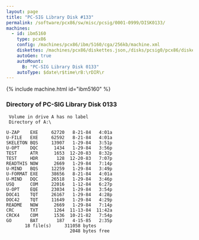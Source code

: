 ```yaml
---
layout: page
title: "PC-SIG Library Disk #133"
permalink: /software/pcx86/sw/misc/pcsig/0001-0999/DISK0133/
machines:
  - id: ibm5160
    type: pcx86
    config: /machines/pcx86/ibm/5160/cga/256kb/machine.xml
    diskettes: /machines/pcx86/diskettes.json,/disks/pcsig0/pcx86/diskettes.json
    autoGen: true
    autoMount:
      B: "PC-SIG Library Disk 0133"
    autoType: $date\r$time\rB:\rDIR\r
---
```


{% include machine.html id="ibm5160" %}

### Directory of PC-SIG Library Disk 0133

     Volume in drive A has no label
     Directory of A:\

    U-ZAP    EXE     62720   8-21-84   4:01a
    U-FILE   EXE     62592   8-21-84   4:01a
    SKELETON BQS     13907   1-29-84   3:51p
    U-OPT    DQC      1434   1-29-84   3:56p
    TEST     ATR      1653  12-20-83   8:32p
    TEST     HDR       128  12-20-83   7:07p
    READTHIS NOW      2669   1-29-84   7:14p
    U-MIND   BQS     12259   1-29-84   3:49p
    U-FORMAT EXE     38656   8-21-84   4:01a
    U-MIND   DQC     26518   1-29-84   3:46p
    USQ      COM     22016   1-12-84   6:27p
    U-OPT    EQE     23034   1-29-84   3:54p
    DOC41    TQT     26167   1-29-84   4:28p
    DOC42    TQT     11649   1-29-84   4:29p
    README   NOW      2669   1-29-84   7:14p
    CRC      TXT      1264  11-13-84  11:42a
    CRCK4    COM      1536  10-21-82   7:54p
    GO       BAT       187   4-15-85   2:35p
           18 file(s)     311058 bytes
                            2048 bytes free
